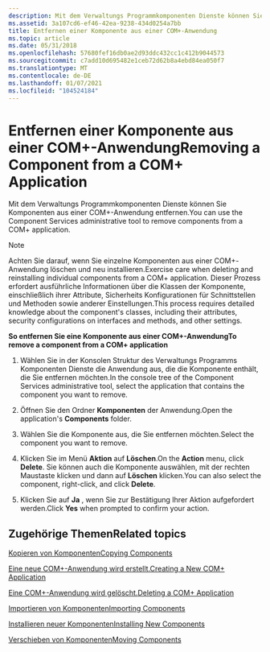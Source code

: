 ```yaml
---
description: Mit dem Verwaltungs Programmkomponenten Dienste können Sie Komponenten aus einer COM+-Anwendung entfernen.
ms.assetid: 3a107cd6-ef46-42ea-9238-434d0254a7bb
title: Entfernen einer Komponente aus einer COM+-Anwendung
ms.topic: article
ms.date: 05/31/2018
ms.openlocfilehash: 57680fef16db0ae2d93ddc432cc1c412b9044573
ms.sourcegitcommit: c7add10d695482e1ceb72d62b8a4ebd84ea050f7
ms.translationtype: MT
ms.contentlocale: de-DE
ms.lasthandoff: 01/07/2021
ms.locfileid: "104524184"
---
```

# <a name="removing-a-component-from-a-com-application"></a><span data-ttu-id="6c192-103">Entfernen einer Komponente aus einer COM+-Anwendung</span><span class="sxs-lookup"><span data-stu-id="6c192-103">Removing a Component from a COM+ Application</span></span>

<span data-ttu-id="6c192-104">Mit dem Verwaltungs Programmkomponenten Dienste können Sie Komponenten aus einer COM+-Anwendung entfernen.</span><span class="sxs-lookup"><span data-stu-id="6c192-104">You can use the Component Services administrative tool to remove components from a COM+ application.</span></span>

> [!Note]  
> <span data-ttu-id="6c192-105">Achten Sie darauf, wenn Sie einzelne Komponenten aus einer COM+-Anwendung löschen und neu installieren.</span><span class="sxs-lookup"><span data-stu-id="6c192-105">Exercise care when deleting and reinstalling individual components from a COM+ application.</span></span> <span data-ttu-id="6c192-106">Dieser Prozess erfordert ausführliche Informationen über die Klassen der Komponente, einschließlich ihrer Attribute, Sicherheits Konfigurationen für Schnittstellen und Methoden sowie anderer Einstellungen.</span><span class="sxs-lookup"><span data-stu-id="6c192-106">This process requires detailed knowledge about the component's classes, including their attributes, security configurations on interfaces and methods, and other settings.</span></span>

 

<span data-ttu-id="6c192-107">**So entfernen Sie eine Komponente aus einer COM+-Anwendung**</span><span class="sxs-lookup"><span data-stu-id="6c192-107">**To remove a component from a COM+ application**</span></span>

1.  <span data-ttu-id="6c192-108">Wählen Sie in der Konsolen Struktur des Verwaltungs Programms Komponenten Dienste die Anwendung aus, die die Komponente enthält, die Sie entfernen möchten.</span><span class="sxs-lookup"><span data-stu-id="6c192-108">In the console tree of the Component Services administrative tool, select the application that contains the component you want to remove.</span></span>

2.  <span data-ttu-id="6c192-109">Öffnen Sie den Ordner **Komponenten** der Anwendung.</span><span class="sxs-lookup"><span data-stu-id="6c192-109">Open the application's **Components** folder.</span></span>

3.  <span data-ttu-id="6c192-110">Wählen Sie die Komponente aus, die Sie entfernen möchten.</span><span class="sxs-lookup"><span data-stu-id="6c192-110">Select the component you want to remove.</span></span>

4.  <span data-ttu-id="6c192-111">Klicken Sie im Menü **Aktion** auf **Löschen**.</span><span class="sxs-lookup"><span data-stu-id="6c192-111">On the **Action** menu, click **Delete**.</span></span> <span data-ttu-id="6c192-112">Sie können auch die Komponente auswählen, mit der rechten Maustaste klicken und dann auf **Löschen** klicken.</span><span class="sxs-lookup"><span data-stu-id="6c192-112">You can also select the component, right-click, and click **Delete**.</span></span>

5.  <span data-ttu-id="6c192-113">Klicken Sie auf **Ja** , wenn Sie zur Bestätigung Ihrer Aktion aufgefordert werden.</span><span class="sxs-lookup"><span data-stu-id="6c192-113">Click **Yes** when prompted to confirm your action.</span></span>

## <a name="related-topics"></a><span data-ttu-id="6c192-114">Zugehörige Themen</span><span class="sxs-lookup"><span data-stu-id="6c192-114">Related topics</span></span>

<dl> <dt>

[<span data-ttu-id="6c192-115">Kopieren von Komponenten</span><span class="sxs-lookup"><span data-stu-id="6c192-115">Copying Components</span></span>](copying-components.md)
</dt> <dt>

[<span data-ttu-id="6c192-116">Eine neue COM+-Anwendung wird erstellt.</span><span class="sxs-lookup"><span data-stu-id="6c192-116">Creating a New COM+ Application</span></span>](creating-a-new-com--application.md)
</dt> <dt>

[<span data-ttu-id="6c192-117">Eine COM+-Anwendung wird gelöscht.</span><span class="sxs-lookup"><span data-stu-id="6c192-117">Deleting a COM+ Application</span></span>](deleting-a-com--application.md)
</dt> <dt>

[<span data-ttu-id="6c192-118">Importieren von Komponenten</span><span class="sxs-lookup"><span data-stu-id="6c192-118">Importing Components</span></span>](importing-components.md)
</dt> <dt>

[<span data-ttu-id="6c192-119">Installieren neuer Komponenten</span><span class="sxs-lookup"><span data-stu-id="6c192-119">Installing New Components</span></span>](installing-new-components.md)
</dt> <dt>

[<span data-ttu-id="6c192-120">Verschieben von Komponenten</span><span class="sxs-lookup"><span data-stu-id="6c192-120">Moving Components</span></span>](moving-components.md)
</dt> </dl>

 

 



